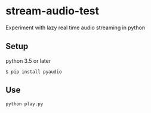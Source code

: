 # stream-audio-test
Experiment with lazy real time audio streaming in python 

## Setup
python 3.5 or later 

```
$ pip install pyaudio
```

## Use
```
python play.py
```